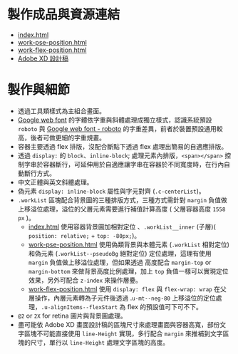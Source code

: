 
# 製作成品與資源連結
* [index.html](https://gmwu185.github.io/layoutTraining-week-02-portfolio/index.html)
* [work-pse-position.html](https://gmwu185.github.io/layoutTraining-week-02-portfolio/work-pse-position.html)
* [work-flex-position.html](https://gmwu185.github.io/layoutTraining-week-02-portfolio/work-flex-position.html)
* [Adobe XD 設計稿](https://xd.adobe.com/view/7cc08d73-d444-4b6f-7a94-01ffbdf8ce0a-0af1/)


# 製作與細節
- 透過工具類樣式為主組合畫面。
- [Google web font](https://fonts.google.com/) 的字體依字重與斜體處理成獨立樣式，認識系統預設 `roboto` 與 [Google web font - roboto](https://fonts.google.com/specimen/Roboto) 的字重差異，前者於裝置預設通用較高，後者可做更細的字重規畫。
- 容器主要透過 flex 排版，沒配合斷點下透過 flex 處理出簡易的自適應排版。
- 透過 `display:` 的 `block`、`inline-block`; 處理元素內排版，`<span></span>` 控制字串於容器斷行，可延伸用於自適應讓字串在容器於不同寬度時，在行內自動斷行方式。
- 中文正體與英文斜體處理。
- 偽元素 `display: inline-block` 屬性與字元對齊 (`.c-centerList`)。
- `.workList` 區塊配合背景圖的三種排版方式，三種方式需針對 `margin` 負值做上移溢位處理，溢位的父層元素需要進行補值計算高度 ( 父層容器高度 `1558 px` )。
	- [index.html](https://gmwu185.github.io/layoutTraining-week-02-portfolio/index.html) 使用容器背景圖加相對定位 、`.workList__inner` (子層)( `position: relative;` + `top: -80px;`)。
	- [work-pse-position.html](https://gmwu185.github.io/layoutTraining-week-02-portfolio/work-pse-position.html) 使用偽類背景與本體元素 (`.workList` 相對定位) 和偽元素 (`.workList--pseudoBg` 絕對定位) 定位處理，這理有使用 `margin` 負值做上移溢位處理，但如果透過 高度配合 `margin-top` or `margin-bottom` 來做背景高度比例處理，加上 `top` 負值一樣可以實現定位效果，另外可配合 `z-index` 來操作層疉。
	- [work-flex-position.html](https://gmwu185.github.io/layoutTraining-week-02-portfolio/work-flex-position.html) 使用 `display: flex` 與 `flex-wrap: wrap` 在父層操作，內層元素轉為子元件後透過 .`u-mt--neg-80` 上移溢位的定位處理，`.u-alignItems--flexStart` 為 flex 的預設值可下可不下。
- `@2` or `2X` for retina 圖片與背景圖處理。
- 盡可能依 Adobe XD 畫面設計稿的區塊尺寸來處理畫面與容器高寬，部份文字區塊不可能直接使用 `line-Height` 實現，多行配合 `margin` 來推補到文字區塊的尺寸，單行以 `line-Height` 處理文字區塊的高度。